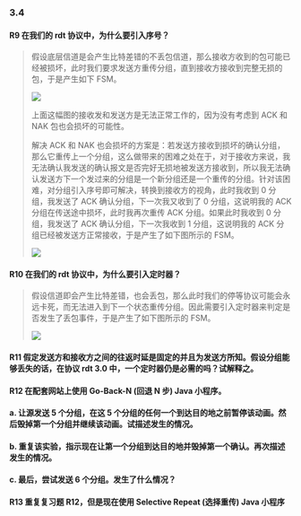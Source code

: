### 3.4

#### R9 在我们的 rdt 协议中，为什么要引入序号？

> 假设底层信道是会产生比特差错的不丢包信道，那么接收方收到的包可能已经被损坏，此时我们要求发送方重传分组，直到接收方接收到完整无损的包，于是产生如下 FSM。
> 
> ![](https://github.com/YangXiaoHei/Networking/blob/master/03%20运输层/images/r9.1.png)
> 
> 上面这幅图的接收发和发送方是无法正常工作的，因为没有考虑到 ACK 和 NAK 包也会损坏的可能性。
> 
> 解决 ACK 和 NAK 也会损坏的方案是：若发送方接收到损坏的确认分组，那么它重传上一个分组，这么做带来的困难之处在于，对于接收方来说，我无法确认我发送的确认报文是否完好无损地被发送方接收到，所以我无法确认发送方下一个发过来的分组是一个新分组还是一个重传的分组。针对该困难，对分组引入序号即可解决，转换到接收方的视角，此时我收到 0 分组，我发送了 ACK 确认分组，下一次我又收到了 0 分组，这说明我的 ACK 分组在传送途中损坏，此时我再次重传 ACK 分组。如果此时我收到 0 分组，我发送了 ACK 确认分组，下一次我收到 1 分组，这说明我的 ACK 分组已经被发送方正常接收，于是产生了如下图所示的 FSM。
> 
> ![](https://github.com/YangXiaoHei/Networking/blob/master/03%20运输层/images/r9.2.png)

#### R10 在我们的 rdt 协议中，为什么要引入定时器？

> 假设信道即会产生比特差错，也会丢包，那么此时我们的停等协议可能会永远卡死，而无法进入到下一个状态重传分组。因此需要引入定时器来判定是否发生了丢包事件，于是产生了如下图所示的 FSM。
> 
> ![](https://github.com/YangXiaoHei/Networking/blob/master/03%20运输层/images/r10.1.png)

#### R11 假定发送方和接收方之间的往返时延是固定的并且为发送方所知。假设分组能够丢失的话，在协议 rdt 3.0 中，一个定时器仍是必需的吗？试解释之。

> 

#### R12 在配套网站上使用 Go-Back-N (回退 N 步) Java 小程序。
#### a. 让源发送 5 个分组，在这 5 个分组的任何一个到达目的地之前暂停该动画。然后毁掉第一个分组并继续该动画。试描述发生的情况。
#### b. 重复该实验，指示现在让第一个分组到达目的地并毁掉第一个确认。再次描述发生的情况。
#### c. 最后，尝试发送 6 个分组。发生了什么情况？

#### R13 重复复习题 R12，但是现在使用 Selective Repeat (选择重传) Java 小程序